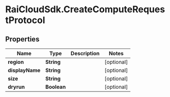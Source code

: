 # RaiCloudSdk.CreateComputeRequestProtocol

## Properties

Name | Type | Description | Notes
------------ | ------------- | ------------- | -------------
**region** | **String** |  | [optional] 
**displayName** | **String** |  | [optional] 
**size** | **String** |  | [optional] 
**dryrun** | **Boolean** |  | [optional] 


